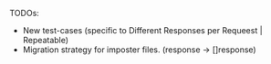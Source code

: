 TODOs:

- New test-cases (specific to Different Responses per Requeest | Repeatable)
- Migration strategy for imposter files. (response -> []response)